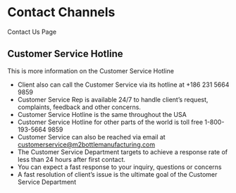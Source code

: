 # Contact Channels

Contact Us Page

## Customer Service Hotline

This is more information on the Customer Service Hotline

- Client also can call the Customer Service via its hotline at +186 231 5664 9859
- Customer Service Rep is available 24/7 to handle client’s request, complaints, feedback and other concerns.
- Customer Service Hotline is the same throughout the USA
- Customer Service Hotline for other parts of the world is toll free 1-800-193-5664 9859
- Customer Service can also be reached via email at customerservice@m2bottlemanufacturing.com
- The Customer Service Department targets to achieve a response rate of less than 24 hours after first contact.
- You can expect a fast response to your inquiry, questions or concerns
- A fast resolution of client’s issue is the ultimate goal of the Customer Service Department